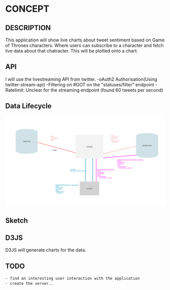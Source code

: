 # CONCEPT

## DESCRIPTION

This application will show live charts about tweet sentiment based on Game of Thrones characters. Where users can subscribe to a character and fetch live data about that chatracter. This will be plotted onto a chart.

## API

I will use the livestreaming API from twitter.
	-oAuth2 Authorisation(Using twitter-stream-api)
	-Filtering on #GOT on the "statuses/filter" endpoint
	-Ratelimit: Unclear for the streaming endpoint (found 60 tweets per second)

## Data Lifecycle
![alt text](./doc/data-ls.png "Logo Title Text 1")

## Sketch



## D3JS

D3JS will generate charts for the data. 

## TODO

	- find an interesting user interaction with the application
	- create the server..